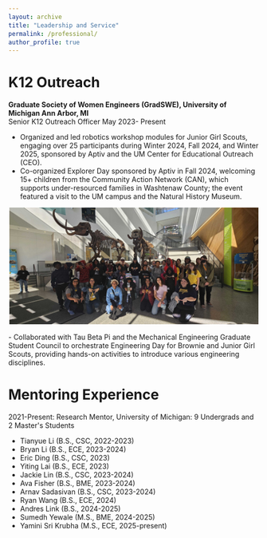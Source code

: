 ```yaml
---
layout: archive
title: "Leadership and Service"
permalink: /professional/
author_profile: true
---
```

<b>K12 Outreach</b>
====================
<b> Graduate Society of Women Engineers (GradSWE), University of Michigan Ann Arbor, MI </b>
<br>Senior K12 Outreach Officer May 2023- Present
- Organized and led robotics workshop modules for Junior Girl Scouts, engaging over 25 participants during Winter 2024, Fall 2024, and Winter 2025, sponsored by Aptiv and the UM Center for Educational Outreach (CEO).
- Co-organized Explorer Day sponsored by Aptiv in Fall 2024, welcoming 15+ children from the Community Action Network (CAN), which supports under-resourced families in Washtenaw County; the event featured a visit to the UM campus and the Natural History Museum.
<p align="center">
  <img src="../files/CAN_Image.jpg" width="500"/>
</p>
- Collaborated with Tau Beta Pi and the Mechanical Engineering Graduate Student Council to orchestrate Engineering Day for Brownie and Junior Girl Scouts, providing hands-on activities to introduce various engineering disciplines.

<b>Mentoring Experience</b>
============================
2021-Present: Research Mentor, University of Michigan: 9 Undergrads and 2 Master's Students
- Tianyue Li (B.S., CSC, 2022-2023)
- Bryan Li (B.S., ECE, 2023-2024)
- Eric Ding (B.S., CSC, 2023)
- Yiting Lai (B.S., ECE, 2023)
- Jackie Lin (B.S., CSC, 2023-2024)
- Ava Fisher (B.S., BME, 2023-2024)
- Arnav Sadasivan (B.S., CSC, 2023-2024)
- Ryan Wang (B.S., ECE, 2024)
- Andres Link (B.S., 2024-2025)
- Sumedh Yewale (M.S., BME, 2024-2025)
- Yamini Sri Krubha (M.S., ECE, 2025-present) 


